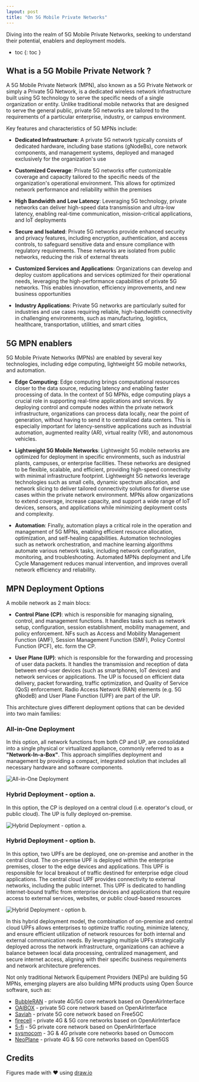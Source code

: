 ```yaml
---
layout: post
title: "On 5G Mobile Private Networks"
---
```


Diving into the realm of 5G Mobile Private Networks, seeking to 
understand their potential, enablers and deployment models.

- toc
{: toc }

## What is a 5G Mobile Private Network ?

A 5G Mobile Private Network (MPN), also known as a 5G Private Network 
or simply a Private 5G Network, is a dedicated wireless network 
infrastructure built using 5G technology to serve the specific needs 
of a single organization or entity. Unlike traditional mobile networks 
that are designed to serve the general public, private 5G networks are 
tailored to the requirements of a particular enterprise, industry, or 
campus environment.

Key features and characteristics of 5G MPNs include:

- **Dedicated Infrastructure**: A private 5G network typically consists 
    of dedicated hardware, including base stations (gNodeBs), core 
    network components, and management systems, deployed and managed
    exclusively for the organization's use

- **Customized Coverage**: Private 5G networks offer customizable 
    coverage and capacity tailored to the specific needs of the 
    organization's operational environment. This allows for optimized 
    network performance and reliability within the premises

- **High Bandwidth and Low Latency**: Leveraging 5G technology, private 
    networks can deliver high-speed data transmission and ultra-low 
    latency, enabling real-time communication, mission-critical 
    applications, and IoT deployments

- **Secure and Isolated**: Private 5G networks provide enhanced security 
    and privacy features, including encryption, authentication, and access 
    controls, to safeguard sensitive data and ensure compliance with 
    regulatory requirements. These networks are isolated from public 
    networks, reducing the risk of external threats

- **Customized Services and Applications**: Organizations can develop 
    and deploy custom applications and services optimized for their 
    operational needs, leveraging the high-performance capabilities of 
    private 5G networks. This enables innovation, efficiency improvements, 
    and new business opportunities

- **Industry Applications**: Private 5G networks are particularly suited 
    for industries and use cases requiring reliable, high-bandwidth 
    connectivity in challenging environments, such as manufacturing, 
    logistics, healthcare, transportation, utilities, and smart cities

## 5G MPN enablers

5G Mobile Private Networks (MPNs) are enabled by several key technologies,
including edge computing, lightweight 5G mobile networks, and automation.

- **Edge Computing**: Edge computing brings computational resources closer 
    to the data source, reducing latency and enabling faster processing 
    of data. In the context of 5G MPNs, edge computing plays a crucial 
    role in supporting real-time applications and services. By deploying
    control and compute nodes within the private network infrastructure, 
    organizations can process data locally, near the point of generation, 
    without having to send it to centralized data centers. This is 
    especially important for latency-sensitive applications such as 
    industrial automation, augmented reality (AR), virtual reality (VR), 
    and autonomous vehicles.

- **Lightweight 5G Mobile Networks**: Lightweight 5G mobile networks are 
    optimized for deployment in specific environments, such as industrial
    plants, campuses, or enterprise facilities. These networks are designed 
    to be flexible, scalable, and efficient, providing high-speed connectivity 
    with minimal infrastructure footprint. Lightweight 5G networks leverage 
    technologies such as small cells, dynamic spectrum allocation, and 
    network slicing to deliver tailored connectivity solutions for diverse 
    use cases within the private network environment. MPNs allow 
    organizations to extend coverage, increase capacity, and support a 
    wide range of IoT devices, sensors, and applications while minimizing
    deployment costs and complexity.
 
- **Automation**: Finally, automation plays a critical role in the operation 
    and management of 5G MPNs, enabling efficient resource allocation, 
    optimization, and self-healing capabilities. Automation technologies 
    such as network orchestration, and machine learning algorithms automate
    various network tasks, including network configuration, monitoring, 
    and troubleshooting. Automated MPNs deployment and Life Cycle Management
    reduces manual intervention, and improves overall network efficiency 
    and reliability. 

## MPN Deployment Options

A mobile network as 2 main blocs:

- **Control Plane (CP)**: which is responsible for managing signaling, control,
    and management functions. It handles tasks such as network setup, configuration,
    session establishment, mobility management, and policy enforcement. NFs such as
    Access and Mobility Management Function (AMF), Session Management Function (SMF),
    Policy Control Function (PCF), etc. form the CP.

- **User Plane (UP)**: which is responsible for the forwarding and processing of user
    data packets. It handles the transmission and reception of data between end-user
    devices (such as smartphones, IoT devices) and network services or applications.
    The UP is focused on efficient data delivery, packet forwarding, traffic
    optimization, and Quality of Service (QoS) enforcement. Radio Access Network (RAN) 
    elements (e.g. 5G gNodeB) and User Plane Function (UPF) are part of the UP.

This architecture gives different deployment options that can be devided into two
main families:

### All-in-One Deployment

In this option, all network functions from both CP and UP, are consolidated into a 
single physical or virtualized appliance, commonly referred
to as a **"Network-In-a-Box"**. This approach simplifies deployment and management 
by providing a compact, integrated solution that includes all necessary hardware 
and software components. 

![All-in-One Deployment](assets/posts/5g-mpn-option1.png "5G MPN All-in-One Deployment")

### Hybrid Deployment - option a.

In this option, the CP is deployed on a central cloud (i.e. operator's cloud, or 
public cloud). The UP is fully deployed on-premise.

![Hybrid Deployment - option a.](assets/posts/5g-mpn-option2.png "5G MPN Hybrid Deployment - option a.")

### Hybrid Deployment - option b.

In this option, two UPFs are be deployed, one 
on-premise and another in the central cloud. The on-premise UPF is deployed within
the enterprise premises, closer to the edge devices and applications. This UPF 
is responsible for local breakout of traffic destined for enterprise edge cloud
applications. The central cloud UPF provides connectivity to external networks,
including the public internet. This UPF is dedicated to handling internet-bound
traffic from enterprise devices and applications that require access to external
services, websites, or public cloud-based resources

![Hybrid Deployment - option b.](assets/posts/5g-mpn-option3.png "5G MPN Hybrid Deployment - option b.")

In this hybrid deployment model, the combination of on-premise and central cloud UPFs
allows enterprises to optimize traffic routing, minimize latency, and ensure 
efficient utilization of network resources for both internal and external 
communication needs. By leveraging multiple UPFs strategically deployed across 
the network infrastructure, organizations can achieve a balance between local 
data processing, centralized management, and secure internet access, aligning 
with their specific business requirements and network architecture preferences.

Not only traditional Network Equipement Providers (NEPs) are building 5G MPNs,
emerging players are also building MPN products using Open Source software, such
as:

- [BubbleRAN](https://bubbleran.com) - private 4G/5G core network based on OpenAirInterface
- [OAIBOX](https://oaibox.com/) - private 5G core network based on OpenAirInterface
- [Saviah](https://www.saviah.com/en) - private 5G core network based on Free5GC
- [firecell](https://firecell.io/) - private 4G & 5G core networks based on OpenAirInterface
- [5-fi](https://5-fi.net/) - 5G private core network based on OpenAirInterface
- [sysmocom](https://sysmocom.de/products/cni/) - 3G & 4G private core networks based on Osmocom
- [NeoPlane](https://neoplane.io/) - private 4G & 5G core networks based on Open5GS

## Credits

Figures made with ❤️  using [draw.io](https://app.diagrams.net/)

